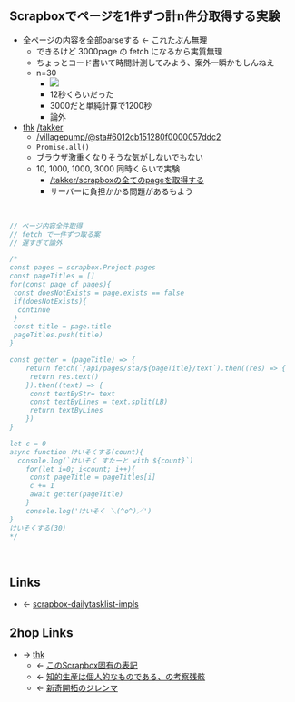 ## Scrapboxでページを1件ずつ計n件分取得する実験
- 全ページの内容を全部parseする ← これたぶん無理
    - できるけど 3000page の fetch になるから実質無理
    - ちょっとコード書いて時間計測してみよう、案外一瞬かもしんねえ
    - n=30
        - <a href="https://gyazo.com/34833f44756bdc4cfd641a21388822f7" target="_blank" rel="noopener noreferrer">![](https://gyazo.com/34833f44756bdc4cfd641a21388822f7/raw)</a>
        - 12秒くらいだった
        - 3000だと単純計算で1200秒
        - 論外
- [thk](thk.md) [/takker](https://scrapbox.io/takker)
    - [/villagepump/@sta#6012cb151280f0000057ddc2](https://scrapbox.io/villagepump/@sta#6012cb151280f0000057ddc2)
    - `Promise.all()`
    - ブラウザ激重くなりそうな気がしないでもない
    - 10, 1000, 1000, 3000 同時くらいで実験
        - [/takker/scrapboxの全てのpageを取得する](https://scrapbox.io/takker/scrapboxの全てのpageを取得する)
        - サーバーに負担かかる問題があるもよう

<br>

```js
// ページ内容全件取得
// fetch で一件ずつ取る案
// 遅すぎて論外

/*
const pages = scrapbox.Project.pages
const pageTitles = []
for(const page of pages){
 const doesNotExists = page.exists == false
 if(doesNotExists){
  continue
 }
 const title = page.title
 pageTitles.push(title)
}

const getter = (pageTitle) => {
    return fetch(`/api/pages/sta/${pageTitle}/text`).then((res) => {
     return res.text()
    }).then((text) => {
     const textByStr= text
     const textByLines = text.split(LB)
     return textByLines
    })
}

let c = 0
async function けいそくする(count){
  console.log(`けいそく すたーと with ${count}`)
    for(let i=0; i<count; i++){
     const pageTitle = pageTitles[i]
     c += 1
     await getter(pageTitle)
    }
    console.log('けいそく ＼(^o^)／')
} 
けいそくする(30)
*/
```

<br>

## Links
- ← [scrapbox-dailytasklist-impls](scrapbox-dailytasklist-impls.md)

## 2hop Links
- → [thk](thk.md)
    - ← [このScrapbox固有の表記](このScrapbox固有の表記.md)
    - ← [知的生産は個人的なものである、の考察残骸](知的生産は個人的なものである、の考察残骸.md)
    - ← [新奇開拓のジレンマ](新奇開拓のジレンマ.md)
